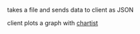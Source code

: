 takes a file and sends data to client as JSON

client plots a graph with [chartist](https://gionkunz.github.io/chartist-js/)
